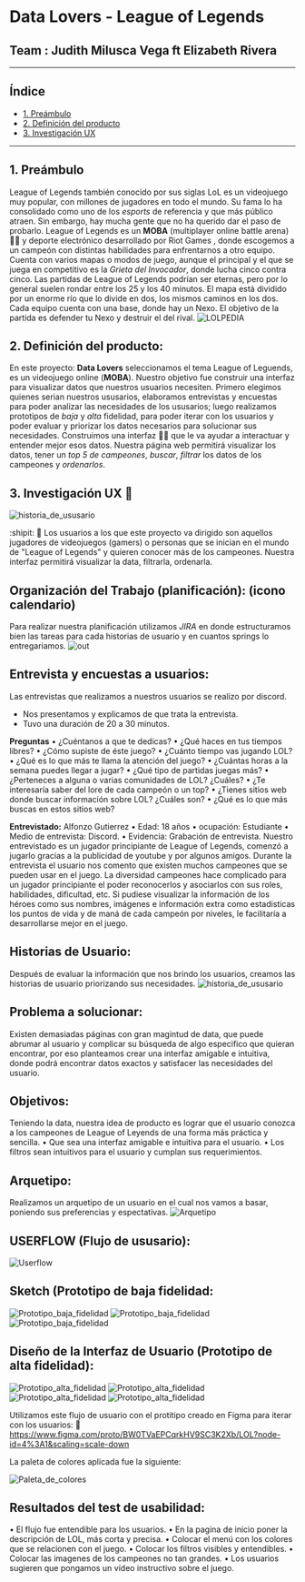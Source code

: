 # **Data Lovers - League of Legends**
## Team : Judith Milusca Vega ft Elizabeth Rivera 
___
## Índice
* [1. Preámbulo](#1-preámbulo)
* [2. Definición del producto](#2-definición-del-producto)
* [3. Investigación UX](#3-investigación-ux)

***
## 1. Preámbulo
League of Legends también conocido por sus siglas LoL es un videojuego muy popular, con millones de jugadores en todo el mundo. Su fama lo ha consolidado como uno de los _esports_ de referencia y que más público atraen. Sin embargo, hay mucha gente que no ha querido dar el paso de probarlo. 
League of Legends es un **MOBA** (multiplayer online battle arena) :woman_technologist: y deporte electrónico desarrollado por Riot Games , donde escogemos a un campeón con distintas habilidades para enfrentarnos a otro equipo. Cuenta con varios mapas o modos de juego, aunque el principal y el que se juega en competitivo es la _Grieta del Invocador_, donde lucha cinco contra cinco.
Las partidas de League of Legends podrían ser eternas, pero por lo general suelen rondar entre los 25 y los 40 minutos. El mapa está dividido por un enorme río que lo divide en dos, los mismos caminos en los dos. Cada equipo cuenta con una base, donde hay un Nexo. El objetivo de la partida es defender tu Nexo y destruir el del rival.
![LOLPEDIA](https://www.viaxesports.com/wp-content/uploads/2019/06/asds.jpg)

## 2. Definición del producto:
En este proyecto: **Data Lovers** seleccionamos el tema League of Leguends, es un videojuego online (**MOBA**). Nuestro objetivo fue construir una interfaz para visualizar datos que nuestros usuarios necesiten. 
Primero elegimos quienes serian nuestros ususarios, elaboramos entrevistas y encuestas para poder analizar las necesidades de los ususarios; luego realizamos prototipos de _baja_ y _alta_ fidelidad, para poder iterar con los usuarios y poder evaluar y priorizar los datos necesarios para solucionar sus necesidades. Construimos una interfaz :woman_technologist: que le va ayudar a interactuar y entender mejor esos datos. Nuestra página web permitirá visualizar los datos, tener un _top 5 de campeones_, _buscar_, _filtrar_ los datos de los campeones y _ordenarlos_.

## 3. Investigación UX :pencil:
![historia_de_ususario](img_readme/metodologia%ux.png)

:shipit: :mag_right: Los usuarios a los que este proyecto va dirigido son aquellos jugadores de videojuegos (gamers) o personas que se inician en el mundo de "League of Legends" y quieren conocer más de los campeones. Nuestra interfaz permitirá visualizar la data, filtrarla, ordenarla.

## Organización del Trabajo (planificación): (icono calendario)
 Para realizar nuestra planificación utilizamos _JIRA_  en donde estructuramos bien las tareas para cada historias de usuario y en cuantos springs lo entregariamos.
 ![out](https://k60.kn3.net/taringa/2/7/6/9/4/7/52/sebayes/E44.gif)

## Entrevista y encuestas a usuarios:
Las entrevistas que realizamos a nuestros usuarios se realizo por discord.
 - Nos presentamos y explicamos de que trata la entrevista.
 - Tuvo una duración de 20 a 30 minutos.

**Preguntas** 
•	¿Cuéntanos a que te dedicas?
•	¿Qué haces en tus tiempos libres?
•	¿Cómo supiste de éste juego? 
•	¿Cuánto tiempo vas jugando LOL?
•	¿Qué es lo que más te llama la atención del juego?
•	¿Cuántas horas a la semana puedes llegar a jugar?
•	¿Qué tipo de partidas juegas más?
•	¿Perteneces a alguna o varias comunidades de LOL? ¿Cuáles? 
•	¿Te interesaría saber del lore de cada campeón o un top?
•	¿Tienes sitios web donde buscar información sobre LOL? ¿Cuáles son?
•	¿Qué es lo que más buscas en estos sitios web?

**Entrevistado:** Alfonzo Gutierrez
•	Edad: 18 años
•	ocupación: Estudiante
•	Medio de entrevista: Discord.
•	Evidencia: Grabación de entrevista.
Nuestro entrevistado es un jugador principiante de League of Legends, comenzó a jugarlo gracias a la publicidad de youtube y por algunos amigos. Durante la entrevista el usuario nos comento que existen muchos campeones que se pueden usar en el juego. La diversidad campeones hace complicado para un jugador principiante el poder reconocerlos y asociarlos con sus roles, habilidades, dificultad, etc. Si pudiese visualizar la información de los héroes como sus nombres, imágenes e información extra como estadisticas los puntos de vida y de maná de cada campeón por niveles, le facilitaría a desarrollarse mejor en el juego.

## Historias de Usuario:
Después de evaluar la información que nos brindo los usuarios, creamos las historias de usuario priorizando sus necesidades.
![historia_de_ususario](img_readme/historia%de%ususario.png)

## Problema a solucionar:
Existen demasiadas páginas con gran magintud de data, que puede abrumar al usuario y complicar su búsqueda de algo especifico que quieran encontrar, por eso planteamos crear una interfaz amigable e intuitiva, donde podrá encontrar datos exactos y satisfacer las necesidades del usuario.

## Objetivos:
Teniendo la data, nuestra idea de producto es lograr que el usuario conozca a los campeones de League of Leyends de una forma más práctica y sencilla.
•	Que sea una interfaz amigable e intuitiva para el usuario.
• Los filtros sean intuitivos para el usuario y cumplan sus requerimientos.

## Arquetipo:
Realizamos un arquetipo de un usuario en el cual nos vamos a basar, poniendo sus preferencias y espectativas.
![Arquetipo](img_readme/Arquetipo.png)


## USERFLOW (Flujo de ususario):
![Userflow](img_readme/Userflow.png)

## **Sketch** (Prototipo de baja fidelidad:
![Prototipo_baja_fidelidad](img_readme/img_20200813_195939.jpg) 
![Prototipo_baja_fidelidad](img_readme/img_20200813_200104.jpg)
![Prototipo_baja_fidelidad](img_readme/img_20200813_200227.jpg)

## **Diseño de la Interfaz de Usuario** (Prototipo de alta fidelidad):

![Prototipo_alta_fidelidad](img_readme/protipoMobilModal.jpg)
![Prototipo_alta_fidelidad](img_readme/protipoMobiltop.jpg)
![Prototipo_alta_fidelidad](img_readme/prototipoMobil.jpg)
![Prototipo_alta_fidelidad](img_readme/prototipoMobilCampeones.jpg)

Utilizamos este flujo de usuario con el protitipo creado en Figma para iterar con los usuarios:
:iphone: https://www.figma.com/proto/BW0TVaEPCqrkHV9SC3K2Xb/LOL?node-id=4%3A1&scaling=scale-down

La paleta de colores aplicada fue la siguiente: 

![Paleta_de_colores](img_readme/paleta_de_colores_lol.jpg)

## Resultados del test de usabilidad: 
• El flujo fue entendible para los usuarios.
• En la pagina de inicio poner la descripción de LOL, más corta y precisa.
• Colocar el menú con los colores que se relacionen con el juego.
• Colocar los filtros visibles y entendibles.
• Colocar las imagenes de los campeones no tan grandes. 
• Los usuarios sugieren que pongamos un vídeo instructivo sobre el juego.